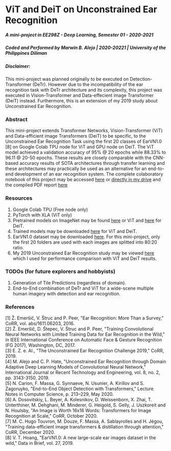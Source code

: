 # ViT and DeiT on Unconstrained Ear Recognition
##### A mini-project in EE298Z - Deep Learning, Semester 01 - 2020-2021
##### Coded and Performed by Marwin B. Alejo | 2020-20221 | University of the Philippines Diliman

##### Disclaimer:
This mini-project was planned originally to be executed on Detection-Transformer (DeTr). However due to the incompatibility of the ear recognition task with DeTr architecture and its complexity, this project was executed in Vision-Transformer and Data-effecient image Transformer (DeiT) instead. Furthermore, this is an extension of my 2019 study about Unconstrained Ear Recognition.

### Abstract
This mini-project extends Transformer Networks, Vision-Transformer (ViT) and Data-efficient image Transformers (DeiT) to be specific, to the Unconstrained Ear Recognition Task using the first 20 classes of EarVN1.0 [8] on Google Colab TPU node for ViT and GPU node on DeiT. The ViT model achieved a validation accuracy of 95% @ 20 epochs while 88.33% to 96.11 @ 20-50 epochs. These results are closely comparable with the CNN-based accuracy results of SOTA architectures through transfer learning and these architectures may practically be used as an alternative for an end-to-end development of an ear recognition system. The complete colaboratory notebook of this project may be accessed [here](https://github.com/soymarwin/ee298z/blob/main/Vision-Transformer%20on%20Unconstrained%20Ear%20Recognition%20-%20Marwin%20Alejo/Alejo_Marwin_ViT_Ear1.ipynb) or [directly in my drive](https://colab.research.google.com/drive/1Hg0isccTRi39FBfXJx9oS7nnUbumZHk2?usp=sharing) and the compiled PDF report [here](https://github.com/soymarwin/ee298z/blob/main/Vision-Transformer%20on%20Unconstrained%20Ear%20Recognition%20-%20Marwin%20Alejo/Alejo_Marwin_202020221_MiniProject_EE298Z.pdf)

### Resources
1. Google Colab TPU (Free node only)
2. PyTorch with XLA (ViT only)
3. Pretrained models on ImageNet may be found [here](https://github.com/rwightman/pytorch-image-models/releases/tag/v0.1-vitjx) or ViT and [here](https://github.com/facebookresearch/deit) for DeiT.
4. Trained models may be downloaded [here](https://drive.google.com/drive/folders/17P2o6bYQDBsP_FGbd51A1APzXpLT0d3H?usp=sharing) for ViT and DeiT.
5. EarVN1.0 dataset may be downloaded [here](https://data.mendeley.com/datasets/yws3v3mwx3/4). For this mini-project, only the first 20 folders are used with each images are splitted into 80:20 ratio.
6. My 2019 Unconstrained Ear Recognition study may be viewed [here](https://www.ijrte.org/wp-content/uploads/papers/v8i2/B2865078219.pdf) which I used for performance comparison with ViT and DeiT results.

### TODOs (for future explorers and hobbyists)
1. Generation of Tile Predictions (regardless of domain).
2. End-to-End combination of DeTr and ViT for a wide-scene multiple human imagery with detection and ear recognition.

### References
[1] Ž. Emeršič, V. Štruc and P. Peer, "Ear Recognition: More Than a Survey," CoRR, vol. abs/1611.06203, 2016.
<br>[2] Ž. Emeršič, D. Štepec, V. Štruc and P. Peer, "Training Convolutional Neural Networks with Limited Training Data for Ear Recognition in the Wild," in IEEE International Conference on Automatic Face & Gesture Recognition (FG 2017), Washington, DC, 2017.
<br>[3] E. Z. e. Al., "The Unconstrained Ear Recognition Challenge 2019," CoRR, 2019.
<br>[4] M. Alejo and C. P. Hate, "Unconstrained Ear Recognition through Domain Adaptive Deep Learning Models of Convolutional Neural Network," International Journal or Recent Technology and Engineering, vol. 8, no. 2, pp. 3143-3150, 2019.
<br>[5] N. Carion, F. Massa, G. Synnaeve, N. Usunier, A. Kirillov and S. Zagoruyko, "End-to-End Object Detection with Transformers," Lecture Notes in Computer Science, p. 213–229, May 2020.
<br>[6] A. Dosovitskiy, L. Beyer, A. Kolesnikov, D. Weissenborn, X. Zhai, T. Unterthiner, M. Dehghani, M. Minderer, G. Heigold, S. Gelly, J. Uszkoreit and N. Houlsby, "An Image is Worth 16x16 Words: Transformers for Image Recognition at Scale," CoRR, October 2020.
<br>[7] M. C. Hugo Touvron, M. Douze, F. Massa, A. Sablayrolles and H. Jégou, "Training data-efficient image transformers & distillation through attention," CoRR, December 2020.
<br>[8] V. T. Hoang, "EarVN1.0: A new large-scale ear images dataset in the wild," Data in Brief, vol. 27, 2019.

